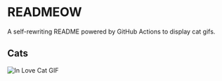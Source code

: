 # READMEOW

A self-rewriting README powered by GitHub Actions to display cat gifs.

## Cats

![In Love Cat GIF](https://media0.giphy.com/media/MDJ9IbxxvDUQM/200.gif?cid=9acd02da5ub0clry02lnqvlj7flt5xuvyyf2nal75o82i5w1&ep=v1_gifs_search&rid=200.gif&ct=g)
